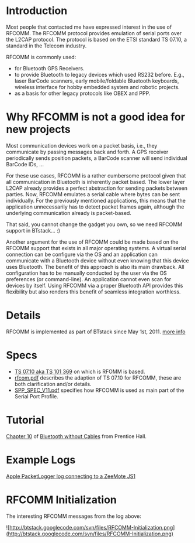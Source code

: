 # Introduction #

Most people that contacted me have expressed interest in the use of RFCOMM. The RFCOMM protocol provides emulation of serial ports over the L2CAP protocol. The protocol is based on the ETSI standard TS 07.10, a standard in the Telecom industry.

RFCOMM is commonly used:
  * for Bluetooth GPS Receivers.
  * to provide Bluetooth to legacy devices which used RS232 before. E.g., laser BarCode scanners, early mobile/foldable Bluetooth keyboards, wireless interface for hobby embedded system and robotic projects.
  * as a basis for other legacy protocols like OBEX and PPP.

# Why RFCOMM is not a good idea for new projects #
Most communication devices work on a packet basis, i.e., they communicate by passing messages back and forth. A GPS receiver periodically sends position packets, a BarCode scanner will send individual BarCode IDs, ...

For these use cases, RFCOMM is a rather cumbersome protocol given that all communication in Bluetooth is inherently packet based. The lower layer L2CAP already provides a perfect abstraction for sending packets between parties. Now, RFCOMM emulates a serial cable where bytes can be sent individually. For the previously mentioned applications, this means that the application unnecessarily has to detect packet frames again, although the underlying communication already is packet-based.

That said, you cannot change the gadget you own, so we need RFCOMM support in BTstack... :)

Another argument for the use of RFCOMM could be made based on the RFCOMM support that exists in all major operating systems. A virtual serial connection can be configure via the OS and an application can communicate with a Bluetooth device without even knowing that this device uses Bluetooth. The benefit of this approach is also its main drawback. All configuration has to be manually conducted by the user via the OS preferences (or command-line). An application cannot even scan for devices by itself. Using RFCOMM via a proper Bluetooth API provides this flexibility but also renders this benefit of seamless integration worthless.

# Details #
RFCOMM is implemented as part of BTstack since May 1st, 2011. [more info](http://groups.google.com/group/btstack-dev/browse_thread/thread/8f2a1635ecfeaf8f)

# Specs #
  * [TS 07.10 aka TS 101 369](https://www.fer.hr/_download/repository/ts_101369v060300p.pdf) on which is RFOMM is based.
  * [rfcom.pdf](http://bluetooth.com/English/Technology/Building/Pages/Specification.aspx) describes the adaption of TS 07.10 for RFCOMM, these are both clarification and/or details.
  * [SPP\_SPEC\_V11.pdf](http://bluetooth.com/English/Technology/Building/Pages/Specification.aspx) specifies how RFCOMM is used as main part of the Serial Port Profile.

# Tutorial #
[Chapter 10](http://authors.phptr.com/bluetooth/bray/pdf/cr_ch10.pdf) of [Bluetooth without Cables](http://authors.phptr.com/bluetooth/bray/index.html) from Prentice Hall.

# Example Logs #
[Apple PacketLogger log connecting to a ZeeMote JS1](http://btstack.googlecode.com/svn/files/ZeemoteRFCOMM.pklg)

# RFCOMM Initialization #
The interesting RFCOMM messages from the log above:

![http://btstack.googlecode.com/svn/files/RFCOMM-Initialization.png](http://btstack.googlecode.com/svn/files/RFCOMM-Initialization.png)